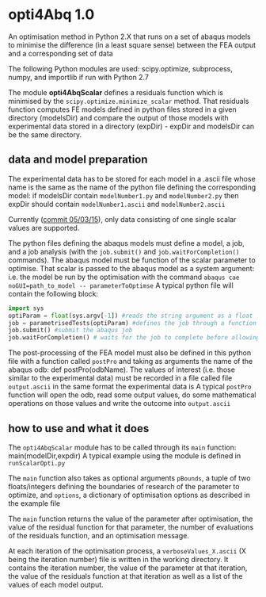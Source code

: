 # opti4Abq 1.0
 An optimisation method in Python 2.X that runs on a set of abaqus models to minimise the difference (in a least square sense) between the FEA output and a corresponding set of data

The following Python modules are used: scipy.optimize, subprocess, numpy, and importlib if run with Python 2.7

The module **opti4AbqScalar** defines a residuals function which is minimised by the `scipy.optimize.minimize_scalar` method.
That residuals function computes FE models defined in python files stored in a given directory (modelsDir) and compare the output of those models with experimental data stored in a directory (expDir) - expDir and modelsDir can be the same directory.

## data and model preparation

The experimental data has to be stored for each model in a .ascii file whose name is the same as the name of the python file defining the corresponding model: if modelsDir contain `modelNumber1.py` and `modelNumber2.py` then expDir should contain `modelNumber1.ascii` and `modelNumber2.ascii`

Currently ([commit 05/03/15](https://github.com/mengomarlene/opti4Abq/commit/d52fb5bafc5eb999945969ccae9ff44282064711)), only data consisting of one single scalar values are supported.

The python files defining the abaqus models must define a model, a job, and a job analysis (with the `job.submit()` and `job.waitForCompletion()` commands).
The abaqus model must be function of the scalar parameter to optimise.
That scalar is passed to the abaqus model as a system argument: i.e. the model be run by the optimisation with the command `abaqus cae noGUI=path_to_model -- parameterToOptimse`
A typical python file will contain the following block:
```python
import sys
optiParam = float(sys.argv[-1]) #reads the string argument as a float
job = parametrisedTests(optiParam) #defines the job through a function taking as argument the parameter to optimise
job.submit() #submit the abaqus job
job.waitForCompletion() # waits for the job to complete before allowing the system to do anything else
```

The post-processing of the FEA model must also be defined in this python file with a function called `postPro` and taking as arguments the name of the abaqus odb: def postPro(odbName). The values of interest (i.e. those similar to the experimental data) must be recorded in a file called file `output.ascii` in the same format the experimental data is
A typical `postPro` function will open the odb, read some output values, do some mathematical operations on those values and write  the outcome into `output.ascii`

## how to use and what it does

The `opti4AbqScalar` module has to be called through its `main` function: main(modelDir,expdir)
A typical example using the module is defined in `runScalarOpti.py`

The `main` function also takes as optional arguments `pBounds`, a tuple of two floats/integers defining the boundaries of research of the parameter to optimize, and `options`, a dictionary of optimisation options as described in the example file

The `main` function returns the value of the parameter after optimisation, the value of the residual function for that parameter, the number of evaluations of the residuals function, and an optimisation message.

At each iteration of the optimisation process, a `verboseValues_X.ascii` (X being the iteration number) file is written in the working directory. It contains the iteration number, the value of the parameter at that iteration, the value of the residuals function at that iteration as well as a list of the values of each model output.
